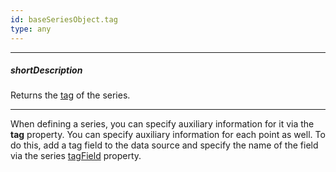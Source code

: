 ```yaml
---
id: baseSeriesObject.tag
type: any
---
```

---
##### shortDescription
Returns the [tag](/api-reference/10%20UI%20Components/dxChart/5%20Series%20Types/ChartSeries/tag.md '{basewidgetpath}/Configuration/series/#tag') of the series.

---
When defining a series, you can specify auxiliary information for it via the **tag** property. You can specify auxiliary information for each point as well. To do this, add a tag field to the data source and specify the name of the field via the series [tagField](/api-reference/10%20UI%20Components/dxChart/5%20Series%20Types/CommonSeries/tagField.md '{basewidgetpath}/Configuration/commonSeriesSettings/#tagField') property.